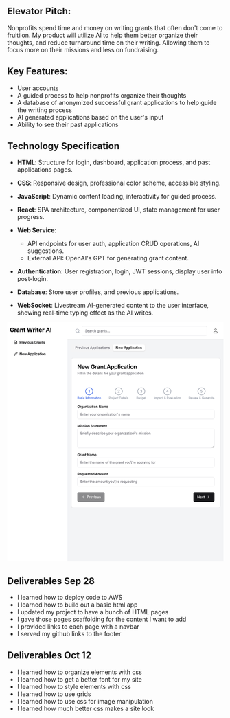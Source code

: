 ## Elevator Pitch:
Nonprofits spend time and money on writing grants that often don't come to fruitiion.
My product will utilize AI to help them better organize their thoughts, and reduce turnaround time on their writing. Allowing them to focus more on their missions and less on fundraising.

## Key Features:
- User accounts
- A guided process to help nonprofits organize their thoughts
- A database of anonymized successful grant applications to help guide the writing process
- AI generated applications based on the user's input
- Ability to see their past applications
## Technology Specification

- **HTML**: Structure for login, dashboard, application process, and past applications pages.

- **CSS**: Responsive design, professional color scheme, accessible styling.

- **JavaScript**: Dynamic content loading, interactivity for guided process.

- **React**: SPA architecture, componentized UI, state management for user progress.

- **Web Service**:
    - API endpoints for user auth, application CRUD operations, AI suggestions.
    - External API: OpenAI's GPT for generating grant content.

- **Authentication**: User registration, login, JWT sessions, display user info post-login.

- **Database**: Store user profiles, and previous applications.

- **WebSocket**: Livestream AI-generated content to the user interface, showing real-time typing effect as the AI writes.

![rough outline of site design](images/draft_of_site.png)

## Deliverables Sep 28
- I learned how to deploy code to AWS
- I learned how to build out a basic html app
- I updated my project to have a bunch of HTML pages
- I gave those pages scaffolding for the content I want to add
- I provided links to each page with a navbar
- I served my github links to the footer


## Deliverables Oct 12
- I learned how to organize elements with css
- I learned how to get a better font for my site
- I learned how to style elements with css
- I learned how to use grids
- I learned how to use css for image manipulation
- I learned how much better css makes a site look
